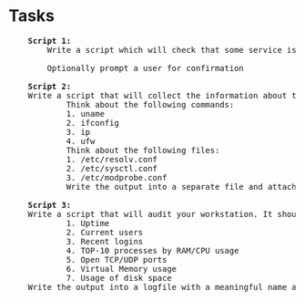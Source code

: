 # Tasks
<pre>
    <b>Script 1:</b>
        Write a script which will check that some service is running, if not start it. In case it's running - appropriate message should appear

        Optionally prompt a user for confirmation

    <b>Script 2:</b>
    Write a script that will collect the information about the operation system: its version, network interfaces, firewall configuration, and anything else you would           like to add.
            Think about the following commands:
            1. uname
            2. ifconfig
            3. ip
            4. ufw
            Think about the following files:
            1. /etc/resolv.conf
            2. /etc/sysctl.conf
            3. /etc/modprobe.conf
            Write the output into a separate file and attach it alongside the script.

    <b>Script 3:</b>
    Write a script that will audit your workstation. It should show:
            1. Uptime
            2. Current users
            3. Recent logins
            4. TOP-10 processes by RAM/CPU usage
            5. Open TCP/UDP ports
            6. Virtual Memory usage
            7. Usage of disk space
    Write the output into a logfile with a meaningful name and attach it alongside the script.
</pre>

